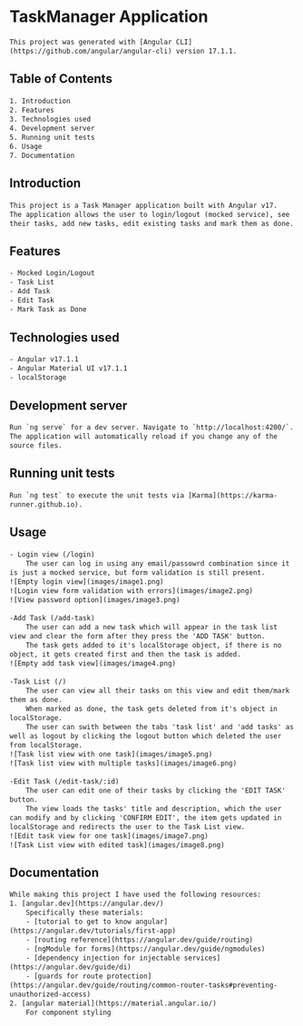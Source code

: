 # TaskManager Application

    This project was generated with [Angular CLI](https://github.com/angular/angular-cli) version 17.1.1.

## Table of Contents

    1. Introduction
    2. Features
    3. Technologies used
    4. Development server
    5. Running unit tests
    6. Usage
    7. Documentation

## Introduction 
    This project is a Task Manager application built with Angular v17.
    The application allows the user to login/logout (mocked service), see their tasks, add new tasks, edit existing tasks and mark them as done.

## Features
    - Mocked Login/Logout
    - Task List
    - Add Task
    - Edit Task
    - Mark Task as Done

## Technologies used
    - Angular v17.1.1
    - Angular Material UI v17.1.1
    - localStorage

## Development server

    Run `ng serve` for a dev server. Navigate to `http://localhost:4200/`. The application will automatically reload if you change any of the source files.

## Running unit tests

    Run `ng test` to execute the unit tests via [Karma](https://karma-runner.github.io).


## Usage

    - Login view (/login)
        The user can log in using any email/passowrd combination since it is just a mocked service, but form validation is still present.
    ![Empty login view](images/image1.png)
    ![Login view form validation with errors](images/image2.png)
    ![View password option](images/image3.png)

    -Add Task (/add-task)
        The user can add a new task which will appear in the task list view and clear the form after they press the 'ADD TASK' button. 
        The task gets added to it's localStorage object, if there is no object, it gets created first and then the task is added.
    ![Empty add task view](images/image4.png)

    -Task List (/)
        The user can view all their tasks on this view and edit them/mark them as done. 
        When marked as done, the task gets deleted from it's object in localStorage.
        The user can swith between the tabs 'task list' and 'add tasks' as well as logout by clicking the logout button which deleted the user from localStorage.
    ![Task list view with one task](images/image5.png)
    ![Task list view with multiple tasks](images/image6.png)

    -Edit Task (/edit-task/:id)
        The user can edit one of their tasks by clicking the 'EDIT TASK' button.
        The view loads the tasks' title and description, which the user can modify and by clicking 'CONFIRM EDIT', the item gets updated in localStorage and redirects the user to the Task List view.
    ![Edit task view for one task](images/image7.png)
    ![Task List view with edited task](images/image8.png)


## Documentation

    While making this project I have used the following resources:
    1. [angular.dev](https://angular.dev/)
        Specifically these materials:
        - [tutorial to get to know angular](https://angular.dev/tutorials/first-app)
        - [routing reference](https://angular.dev/guide/routing)
        - [ngModule for forms](https://angular.dev/guide/ngmodules)
        - [dependency injection for injectable services](https://angular.dev/guide/di)
        - [guards for route protection](https://angular.dev/guide/routing/common-router-tasks#preventing-unauthorized-access)
    2. [angular material](https://material.angular.io/)
        For component styling